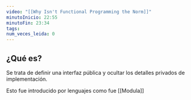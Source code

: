 ```yaml
---
video: "[[Why Isn't Functional Programming the Norm]]"
minutoInicio: 22:55
minutoFin: 23:34
tags: 
num_veces_leida: 0
---
```

## ¿Qué es?

Se trata de definir una interfaz pública y ocultar  los detalles privados de implementación.

Esto fue introducido por lenguajes como fue [[Modula]]